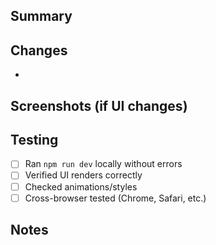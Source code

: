 ## Summary
<!-- Briefly explain what this PR does and why -->

## Changes
<!-- List out key changes -->
-

## Screenshots (if UI changes)
<!-- Drag & drop images or GIFs here -->

## Testing
<!-- Check what you tested before submitting -->
- [ ] Ran `npm run dev` locally without errors
- [ ] Verified UI renders correctly
- [ ] Checked animations/styles
- [ ] Cross-browser tested (Chrome, Safari, etc.)

## Notes
<!-- Anything reviewers should know? -->
